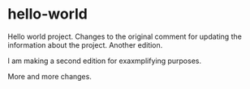 # hello-world
Hello world project. 
Changes to the original comment for updating the information about the project.
Another edition.


I am making a second edition for exaxmplifying purposes.

More and more changes.
